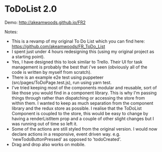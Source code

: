 # ToDoList 2.0

Demo: http://akeamwoods.github.io/FR2


Notes:
- This is a revamp of my original To Do List which you can find here: https://github.com/akeamwoods/FR_ToDo_List
- I spent just under 4 hours redesigning this (using my original project as a starting point).
- Yes, I have designed this to look similar to Trello. Their UI for task management is probably the best that i've seen (obviously all of the code is written by myself from scratch).
- There is an example e2e test using puppeteer (src/pages/ToDoPage.test.js), run using yarn test.
- I've tried keeping most of the components modular and reusable, sort of like those you would find in a component library. This is why I'm passing things through rather than dispatching or accessing the store from within them. I wanted to keep as much separation from the component library and the redux store as possible. I realise that the ToDoList Component is coupled to the store, this would be easy to change by having a renderListItem prop and a couple of other slight changes but I was running out of time so left it.
- Some of the actions are still styled from the original version. I would now declare actions in a responsive, event driven way. e.g. 'newTodoButtonPressed' as opposed to 'todoCreated'.
- Drag and drop also works on mobile.
